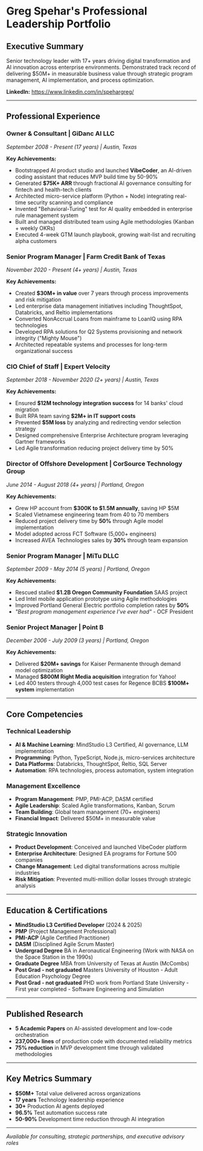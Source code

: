 # Greg Spehar's Professional Leadership Portfolio

## Executive Summary
Senior technology leader with 17+ years driving digital transformation and AI innovation across enterprise environments. Demonstrated track record of delivering $50M+ in measurable business value through strategic program management, AI implementation, and process optimization.

**LinkedIn:** https://www.linkedin.com/in/spehargreg/

---
## Professional Experience

### **Owner & Consultant | GiDanc AI LLC**
*September 2008 - Present (17 years) | Austin, Texas*

**Key Achievements:**
- Bootstrapped AI product studio and launched **VibeCoder**, an AI-driven coding assistant that reduces MVP build time by 50-90%
- Generated **$75K+ ARR** through fractional AI governance consulting for fintech and health-tech clients
- Architected micro-service platform (Python + Node) integrating real-time security scanning and compliance
- Invented "Behavioral-Turing" test for AI quality embedded in enterprise rule management system
- Built and managed distributed team using Agile methodologies (Kanban + weekly OKRs)
- Executed 4-week GTM launch playbook, growing wait-list and recruiting alpha customers

### **Senior Program Manager | Farm Credit Bank of Texas**
*November 2020 - Present (4+ years) | Austin, Texas*

**Key Achievements:**
- Created **$30M+ in value** over 7 years through process improvements and risk mitigation
- Led enterprise data management initiatives including ThoughtSpot, Databricks, and Reltio implementations
- Converted NonAccrual Loans from mainframe to LoanIQ using RPA technologies
- Developed RPA solutions for Q2 Systems provisioning and network integrity ("Mighty Mouse")
- Architected repeatable systems and processes for long-term organizational success

### **CIO Chief of Staff | Expert Velocity**
*September 2018 - November 2020 (2+ years) | Austin, Texas*

**Key Achievements:**
- Ensured **$12M technology integration success** for 14 banks' cloud migration
- Built RPA team saving **$2M+ in IT support costs**
- Prevented **$5M loss** by analyzing and redirecting vendor selection strategy
- Designed comprehensive Enterprise Architecture program leveraging Gartner frameworks
- Led Agile transformation reducing project delivery time by 50%

### **Director of Offshore Development | CorSource Technology Group**
*June 2014 - August 2018 (4+ years) | Portland, Oregon*

**Key Achievements:**
- Grew HP account from **$300K to $1.5M annually**, saving HP $5M
- Scaled Vietnamese engineering team from 40 to 70 members
- Reduced project delivery time by **50%** through Agile model implementation
- Model adopted across FCT Software (5,000+ engineers)
- Increased AVEA Technologies sales by **30%** through team expansion

### **Senior Program Manager | MiTu DLLC**
*September 2009 - May 2014 (5 years) | Portland, Oregon*

**Key Achievements:**
- Rescued stalled **$1.2B Oregon Community Foundation** SAAS project
- Led Intel mobile application prototype using Agile methodologies
- Improved Portland General Electric portfolio completion rates by **50%**
- *"Best program management experience I've ever had"* - OCF President

### **Senior Project Manager | Point B**
*December 2006 - July 2009 (3 years) | Portland, Oregon*

**Key Achievements:**
- Delivered **$20M+ savings** for Kaiser Permanente through demand model optimization
- Managed **$800M Right Media acquisition** integration for Yahoo!
- Led 400 testers through 4,000 test cases for Regence BCBS **$100M+ system** implementation

---

## Core Competencies

### Technical Leadership
- **AI & Machine Learning**: MindStudio L3 Certified, AI governance, LLM implementation
- **Programming**: Python, TypeScript, Node.js, micro-services architecture
- **Data Platforms**: Databricks, ThoughtSpot, Reltio, SQL Server
- **Automation**: RPA technologies, process automation, system integration

### Management Excellence
- **Program Management**: PMP, PMI-ACP, DASM certified
- **Agile Leadership**: Scaled Agile transformations, Kanban, Scrum
- **Team Building**: Global team management (70+ engineers)
- **Financial Impact**: Delivered $50M+ in measurable value

### Strategic Innovation
- **Product Development**: Conceived and launched VibeCoder platform
- **Enterprise Architecture**: Designed EA programs for Fortune 500 companies
- **Change Management**: Led digital transformations across multiple industries
- **Risk Mitigation**: Prevented multi-million dollar losses through strategic analysis

---

## Education & Certifications
- **MindStudio L3 Certified Developer** (2024 & 2025)
- **PMP** (Project Management Professional)
- **PMI-ACP** (Agile Certified Practitioner)
- **DASM** (Disciplined Agile Scrum Master)
- **Undergrad Degree** BA in Aeronautical Engineering (Work with NASA on the Space Station in the 1990s)
- **Graduate Degree** MBA from University of Texas at Austin (McCombs)
- **Post Grad - not graduated** Masters University of Houston - Adult Education Psychology Degree
- **Post Grad - not graduated** PHD work from Portland State University - First year completed - Software Engineering and Simulation

---

## Published Research
- **5 Academic Papers** on AI-assisted development and low-code orchestration
- **237,000+ lines** of production code with documented reliability metrics
- **75% reduction** in MVP development time through validated methodologies

---

## Key Metrics Summary
- **$50M+** Total value delivered across organizations
- **17 years** Technology leadership experience
- **30+** Production AI agents deployed
- **96.5%** Test automation success rate
- **50-90%** Development time reduction through AI integration

---

*Available for consulting, strategic partnerships, and executive advisory roles*
